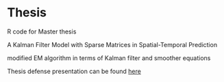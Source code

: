 # Thesis
R code for Master thesis

A Kalman Filter Model with Sparse Matrices in Spatial-Temporal Prediction

modified EM algorithm in terms of Kalman filter and smoother equations 

Thesis defense presentation can be found [here](https://sangaj.shinyapps.io/thesisp/)
